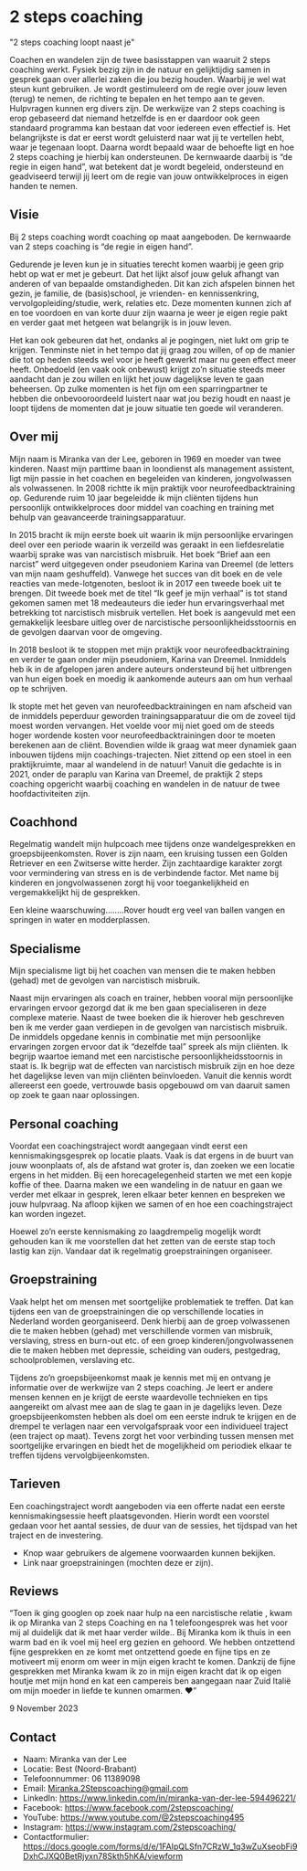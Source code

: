 # 2 steps coaching
"2 steps coaching loopt naast je"

Coachen en wandelen zijn de twee basisstappen van waaruit 2 steps coaching werkt. Fysiek bezig zijn in de natuur en gelijktijdig samen in gesprek gaan over allerlei zaken die jou bezig houden. Waarbij je wel wat steun kunt gebruiken. Je wordt gestimuleerd om de regie over jouw leven (terug) te nemen, de richting te bepalen en het tempo aan te geven. Hulpvragen kunnen erg divers zijn. De werkwijze van 2 steps coaching is erop gebaseerd dat niemand hetzelfde is en er daardoor ook geen standaard programma kan bestaan dat voor iedereen even effectief is. Het belangrijkste is dat er eerst wordt geluisterd naar wat jij te vertellen hebt, waar je tegenaan loopt. Daarna wordt bepaald waar de behoefte ligt en hoe 2 steps coaching je hierbij kan ondersteunen. De kernwaarde daarbij is “de regie in eigen hand”, wat betekent dat je wordt begeleid, ondersteund en geadviseerd terwijl jij leert om de regie van jouw ontwikkelproces in eigen handen te nemen.

## Visie
Bij 2 steps coaching wordt coaching op maat aangeboden. De kernwaarde van 2 steps coaching is “de regie in eigen hand”.

Gedurende je leven kun je in situaties terecht komen waarbij je geen grip hebt op wat er met je gebeurt. Dat het lijkt alsof jouw geluk afhangt van anderen of van bepaalde omstandigheden. Dit kan zich afspelen binnen het gezin, je familie, de (basis)school, je vrienden- en kennissenkring, vervolgopleiding/studie, werk, relaties etc. Deze momenten kunnen zich af en toe voordoen en van korte duur zijn waarna je weer je eigen regie pakt en verder gaat met hetgeen wat belangrijk is in jouw leven. 

Het kan ook gebeuren dat het, ondanks al je pogingen, niet lukt om grip te krijgen. Tenminste niet in het tempo dat jij graag zou willen, of op de manier die tot op heden steeds wel voor je heeft gewerkt maar nu geen effect meer heeft. Onbedoeld (en vaak ook onbewust) krijgt zo’n situatie steeds meer aandacht dan je zou willen en lijkt het jouw dagelijkse leven te gaan beheersen. Op zulke momenten is het fijn om een sparringpartner te hebben die onbevooroordeeld luistert naar wat jou bezig houdt en naast je loopt tijdens de momenten dat je jouw situatie ten goede wil veranderen.

## Over mij
Mijn naam is Miranka van der Lee, geboren in 1969 en moeder van twee kinderen. Naast mijn parttime baan in loondienst als management assistent, ligt mijn passie in het coachen en begeleiden van kinderen, jongvolwassen als volwassenen. In 2008 richtte ik mijn praktijk voor neurofeedbacktraining op. Gedurende ruim 10 jaar begeleidde ik mijn cliënten tijdens hun persoonlijk ontwikkelproces door middel van coaching en training met behulp van geavanceerde trainingsapparatuur.

In 2015 bracht ik mijn eerste boek uit waarin ik mijn persoonlijke ervaringen deel over een periode waarin ik verzeild was geraakt in een liefdesrelatie waarbij sprake was van narcistisch misbruik. Het boek “Brief aan een narcist” werd uitgegeven onder pseudoniem Karina van Dreemel (de letters van mijn naam geshuffeld). Vanwege het succes van dit boek en de vele reacties van mede-lotgenoten, besloot ik in 2017 een tweede boek uit te brengen. Dit tweede boek met de titel “Ik geef je mijn verhaal” is tot stand gekomen samen met 18 medeauteurs die ieder hun ervaringsverhaal met betrekking tot narcistisch misbruik vertellen. Het boek is aangevuld met een gemakkelijk leesbare uitleg over de narcistische persoonlijkheidsstoornis en de gevolgen daarvan voor de omgeving.

In 2018 besloot ik te stoppen met mijn praktijk voor neurofeedbacktraining en verder te gaan onder mijn pseudoniem, Karina van Dreemel. Inmiddels heb ik in de afgelopen jaren andere auteurs ondersteund bij het uitbrengen van hun eigen boek en moedig ik aankomende auteurs aan om hun verhaal op te schrijven.

Ik stopte met het geven van neurofeedbacktrainingen en nam afscheid van de inmiddels peperduur geworden trainingsapparatuur die om de zoveel tijd moest worden vervangen. Het voelde voor mij niet goed om de steeds hoger wordende kosten voor neurofeedbacktrainingen door te moeten berekenen aan de cliënt. Bovendien wilde ik graag wat meer dynamiek gaan inbouwen tijdens mijn coachings-trajecten. Niet zittend op een stoel in een praktijkruimte, maar al wandelend in de natuur! Vanuit die gedachte is in 2021, onder de paraplu van Karina van Dreemel, de praktijk 2 steps coaching opgericht waarbij coaching en wandelen in de natuur de twee hoofdactiviteiten zijn.

## Coachhond
Regelmatig wandelt mijn hulpcoach mee tijdens onze wandelgesprekken en groepsbijeenkomsten. Rover is zijn naam, een kruising tussen een Golden Retriever en een Zwitserse witte herder. Zijn zachtaardige karakter zorgt voor vermindering van stress en is de verbindende factor. Met name bij kinderen en jongvolwassenen zorgt hij voor toegankelijkheid en vergemakkelijkt hij de gesprekken.

Een kleine waarschuwing..……Rover houdt erg veel van ballen vangen en springen in water en modderplassen.

## Specialisme
Mijn specialisme ligt bij het coachen van mensen die te maken hebben (gehad) met de gevolgen van narcistisch misbruik.

Naast mijn ervaringen als coach en trainer, hebben vooral mijn persoonlijke ervaringen ervoor gezorgd dat ik me ben gaan specialiseren in deze complexe materie. Naast de twee boeken die ik hierover heb geschreven ben ik me verder gaan verdiepen in de gevolgen van narcistisch misbruik. De inmiddels opgedane kennis in combinatie met mijn persoonlijke ervaringen zorgen ervoor dat ik “dezelfde taal” spreek als mijn cliënten. Ik begrijp waartoe iemand met een narcistische persoonlijkheidsstoornis in staat is. Ik begrijp wat de effecten van narcistisch misbruik zijn en hoe deze het dagelijkse leven van mijn cliënten beïnvloeden. Vanuit die kennis wordt allereerst een goede, vertrouwde basis opgebouwd om van daaruit samen op zoek te gaan naar oplossingen.

## Personal coaching
Voordat een coachingstraject wordt aangegaan vindt eerst een kennismakingsgesprek op locatie plaats. Vaak is dat ergens in de buurt van jouw woonplaats of, als de afstand wat groter is, dan zoeken we een locatie ergens in het midden. Bij een horecagelegenheid starten we met een kopje koffie of thee. Daarna maken we een wandeling in de natuur en gaan we verder met elkaar in gesprek, leren elkaar beter kennen en bespreken we jouw hulpvraag. Na afloop kijken we samen of en hoe een coachingstraject kan worden ingezet.

Hoewel zo’n eerste kennismaking zo laagdrempelig mogelijk wordt gehouden kan ik me voorstellen dat het zetten van de eerste stap toch lastig kan zijn. Vandaar dat ik regelmatig groepstrainingen organiseer.

## Groepstraining
Vaak helpt het om mensen met soortgelijke problematiek te treffen. Dat kan tijdens een van de groepstrainingen die op verschillende locaties in Nederland worden georganiseerd. Denk hierbij aan de groep volwassenen die te maken hebben (gehad) met verschillende vormen van misbruik, verslaving, stress en burn-out etc. of een groep kinderen/jongvolwassenen die te maken hebben met depressie, scheiding van ouders, pestgedrag, schoolproblemen, verslaving etc.

Tijdens zo’n groepsbijeenkomst maak je kennis met mij en ontvang je informatie over de werkwijze van 2 steps coaching. Je leert er andere mensen kennen en je krijgt de eerste waardevolle technieken en tips aangereikt om alvast mee aan de slag te gaan in je dagelijks leven. Deze groepsbijeenkomsten hebben als doel om een eerste indruk te krijgen en de drempel te verlagen naar een vervolgafspraak voor een individueel traject (een traject op maat). Tevens zorgt het voor verbinding tussen mensen met soortgelijke ervaringen en biedt het de mogelijkheid om periodiek elkaar te treffen tijdens vervolgbijeenkomsten.

## Tarieven
Een coachingstraject wordt aangeboden via een offerte nadat een eerste kennismakingsessie heeft plaatsgevonden. Hierin wordt een voorstel gedaan voor het aantal sessies, de duur van de sessies, het tijdspad van het traject en de investering.

- Knop waar gebruikers de algemene voorwaarden kunnen bekijken.
- Link naar groepstrainingen (mochten deze er zijn).

## Reviews
“Toen ik ging googlen op zoek naar hulp na een narcistische relatie , kwam ik op Miranka van 2 steps Coaching en na 1 telefoongesprek was het voor mij al duidelijk dat ik met haar verder wilde.. Bij Miranka kom ik thuis in een warm bad en ik voel mij heel erg gezien en gehoord. We hebben ontzettend fijne gesprekken en ze komt met ontzettend goede en fijne tips en ze motiveert mij enorm om weer in mijn eigen kracht te komen. Dankzij de fijne gesprekken met Miranka kwam ik zo in mijn eigen kracht dat ik op eigen houtje met mijn hond en kat een campereis ben aangegaan naar Zuid Italië om mijn moeder in liefde te kunnen omarmen. ❤️” 

9 November 2023

## Contact
- Naam: Miranka van der Lee
- Locatie: Best (Noord-Brabant)
- Telefoonnummer: 06 11389098
- Email: Miranka.2Stepscoaching@gmail.com
- LinkedIn: https://www.linkedin.com/in/miranka-van-der-lee-594496221/
- Facebook: https://www.facebook.com/2stepscoaching/
- YouTube: https://www.youtube.com/@2stepscoaching495
- Instagram: https://www.instagram.com/2stepscoaching/
- Contactformulier: https://docs.google.com/forms/d/e/1FAIpQLSfn7CRzW_1q3wZuXseobFi9DxhCJXQ0BetRjyxn78Skth5hKA/viewform